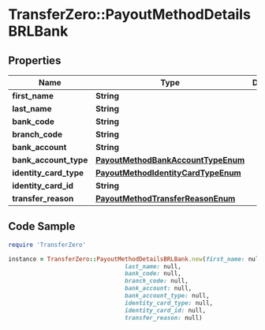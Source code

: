 # TransferZero::PayoutMethodDetailsBRLBank

## Properties

Name | Type | Description | Notes
------------ | ------------- | ------------- | -------------
**first_name** | **String** |  | 
**last_name** | **String** |  | 
**bank_code** | **String** |  | 
**branch_code** | **String** |  | 
**bank_account** | **String** |  | 
**bank_account_type** | [**PayoutMethodBankAccountTypeEnum**](PayoutMethodBankAccountTypeEnum.md) |  | 
**identity_card_type** | [**PayoutMethodIdentityCardTypeEnum**](PayoutMethodIdentityCardTypeEnum.md) |  | 
**identity_card_id** | **String** |  | 
**transfer_reason** | [**PayoutMethodTransferReasonEnum**](PayoutMethodTransferReasonEnum.md) |  | 

## Code Sample

```ruby
require 'TransferZero'

instance = TransferZero::PayoutMethodDetailsBRLBank.new(first_name: null,
                                 last_name: null,
                                 bank_code: null,
                                 branch_code: null,
                                 bank_account: null,
                                 bank_account_type: null,
                                 identity_card_type: null,
                                 identity_card_id: null,
                                 transfer_reason: null)
```


